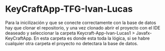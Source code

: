 # KeyCraftApp-TFG-Ivan-Lucas
Para la inicilización y que se conecte correctamente con la base de datos hay que clonar el repositorio, y una vez clonado abrir el proyecto con el IDE deaseado y seleccionar la carpeta Keycraft-App-Ivan-Lucas1 > Javafx-KeyCraftApp. En esta carpeta es donde esta toda la lógica, si se habre cualquier otra carpeta el proyecto no detectara la base de datos.
